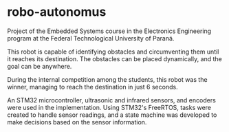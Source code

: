 # robo-autonomus

Project of the Embedded Systems course in the Electronics Engineering program at the Federal Technological University of Paraná.

This robot is capable of identifying obstacles and circumventing them until it reaches its destination. The obstacles can be placed dynamically, and the goal can be anywhere.

During the internal competition among the students, this robot was the winner, managing to reach the destination in just 6 seconds.

An STM32 microcontroller, ultrasonic and infrared sensors, and encoders were used in the implementation. Using STM32's FreeRTOS, tasks were created to handle sensor readings, and a state machine was developed to make decisions based on the sensor information.
